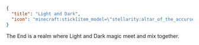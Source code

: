 ```json
{
  "title": "Light and Dark",
  "icon": "minecraft:stick[item_model=\"stellarity:altar_of_the_accursed\"]"
}
```

The End is a realm where Light and Dark magic meet and mix together.
